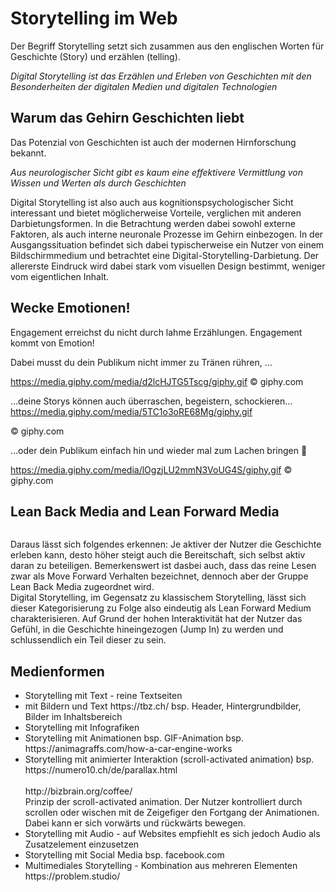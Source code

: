 
<h1> Storytelling im Web </h1>
Der Begriff Storytelling setzt sich zusammen aus den englischen Worten für Geschichte (Story) und erzählen (telling).

<em> Digital Storytelling ist das Erzählen und Erleben von Geschichten mit den Besonderheiten der digitalen Medien und digitalen Technologien </em> 

<h2> Warum das Gehirn Geschichten liebt </h2>
Das Potenzial von Geschichten ist auch der modernen Hirnforschung bekannt. 

<em> Aus neurologischer Sicht gibt es kaum eine effektivere Vermittlung von Wissen und Werten als durch Geschichten </em>

Digital Storytelling ist also auch aus kognitionspsychologischer Sicht interessant und bietet möglicherweise Vorteile, verglichen mit anderen Darbietungsformen. In die Betrachtung werden dabei sowohl externe Faktoren, als auch interne neuronale Prozesse im Gehirn einbezogen. 
In der Ausgangssituation befindet sich dabei typischerweise ein Nutzer von einem Bildschirmmedium und betrachtet eine Digital-Storytelling-Darbietung. Der allererste Eindruck wird dabei stark vom visuellen Design bestimmt, weniger vom eigentlichen Inhalt. 


<h2> Wecke Emotionen! </h2>
Engagement erreichst du nicht durch lahme Erzählungen. Engagement kommt von Emotion!

Dabei musst du dein Publikum nicht immer zu Tränen rühren, …

https://media.giphy.com/media/d2lcHJTG5Tscg/giphy.gif
© giphy.com

 

…deine Storys können auch überraschen, begeistern, schockieren…
https://media.giphy.com/media/5TC1o3oRE68Mg/giphy.gif

© giphy.com

 

…oder dein Publikum einfach hin und wieder mal zum Lachen bringen 🙂

https://media.giphy.com/media/lOgzjLU2mmN3VoUG4S/giphy.gif
© giphy.com


<h2> Lean Back Media and Lean Forward Media </h2>
<img src="">

Daraus lässt sich folgendes erkennen: Je aktiver der Nutzer die Geschichte erleben kann, desto höher steigt auch die Bereitschaft, sich selbst aktiv daran zu beteiligen. Bemerkenswert ist dasbei auch, dass das reine Lesen zwar als Move Forward Verhalten bezeichnet, dennoch aber der Gruppe Lean Back Media zugeordnet wird. 
<br>
Digital Storytelling, im Gegensatz zu klassischem Storytelling, lässt sich dieser Kategorisierung zu Folge also eindeutig als Lean Forward Medium charakterisieren. Auf Grund der hohen Interaktivität hat der Nutzer das Gefühl, in die Geschichte hineingezogen (Jump In) zu werden und schlussendlich ein Teil dieser zu sein. 

<h2> Medienformen </h2>
<ul>
  <li> Storytelling mit Text - reine Textseiten</li>
  <li> mit Bildern und Text https://tbz.ch/ bsp. Header, Hintergrundbilder, Bilder im Inhaltsbereich</li>
  <li> Storytelling mit Infografiken </li>
  <img src="">
  <li> Storytelling mit Animationen bsp. GIF-Animation bsp. https://animagraffs.com/how-a-car-engine-works</li>
  <li>Storytelling mit animierter Interaktion (scroll-activated animation) bsp. https://numero10.ch/de/parallax.html  <br> <br>http://bizbrain.org/coffee/<br>
    Prinzip der scroll-activated animation. Der Nutzer kontrolliert durch scrollen oder wischen mit de Zeigefiger den Fortgang der Animationen. Dabei kann er sich vorwärts und rückwärts bewegen. </li>
  <li> Storytelling mit Audio - auf Websites empfiehlt es sich jedoch Audio als Zusatzelement einzusetzen </li>
  <li> Storytelling mit Social Media bsp. facebook.com</li>
  <li> Multimediales Storytelling - Kombination aus mehreren Elementen https://problem.studio/ </li> 
  
  </ul>
  
             
